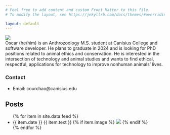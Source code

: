 ```yaml
---
# Feel free to add content and custom Front Matter to this file.
# To modify the layout, see https://jekyllrb.com/docs/themes/#overriding-theme-defaults

layout: default
---
```


<div class="flex-container">
    <div class="flex-child">
        <img class="mainphoto" src="../media/oscar.jpeg">
    </div>
    <div class="flex-child info">
        Oscar (he/him) is an Anthrozoology M.S. student at Canisius College and software developer. He plans to graduate in 2024 and is looking for PhD positions related to animal ethics and conservation. He is interested in the intersection of technology and animal studies and wants to find ethical, respectful, applications for technology to improve nonhuman animals’ lives.
        <h3> Contact </h3>
        <ul class="links">
            <li>
                <span class="c-title"> Email: </span> courchao@canisius.edu
            </li>
        </ul>
    </div>
</div>

<div class="feed">
<h2> Posts </h2>
<ul>
    {% for item in site.data.feed %}
        <li class="post">
            <span class="post-date"> {{ item.date }} </span>
            <span class="post-text"> {{ item.text }} </span>
            {% if item.image %}
                <img class="post-image" src="../media/{{ item.image }}">
            {% endif %}
        </li>
    {% endfor %}
</ul>
</div>